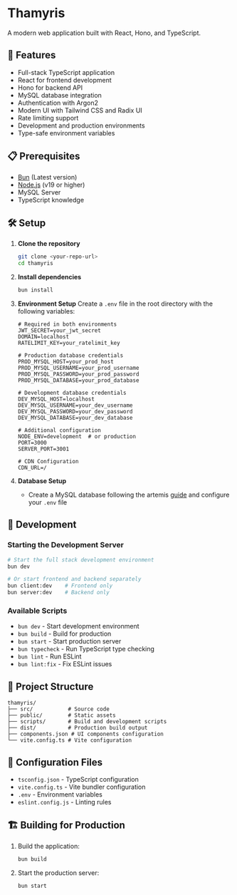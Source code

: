 # Thamyris

A modern web application built with React, Hono, and TypeScript.

## 🚀 Features

- Full-stack TypeScript application
- React for frontend development
- Hono for backend API
- MySQL database integration
- Authentication with Argon2
- Modern UI with Tailwind CSS and Radix UI
- Rate limiting support
- Development and production environments
- Type-safe environment variables

## 📋 Prerequisites

- [Bun](https://bun.sh/) (Latest version)
- [Node.js](https://nodejs.org/) (v19 or higher)
- MySQL Server
- TypeScript knowledge

## 🛠 Setup

1. **Clone the repository**

   ```bash
   git clone <your-repo-url>
   cd thamyris
   ```

2. **Install dependencies**

   ```bash
   bun install
   ```

3. **Environment Setup**
   Create a `.env` file in the root directory with the following variables:

   ```env
   # Required in both environments
   JWT_SECRET=your_jwt_secret
   DOMAIN=localhost
   RATELIMIT_KEY=your_ratelimit_key

   # Production database credentials
   PROD_MYSQL_HOST=your_prod_host
   PROD_MYSQL_USERNAME=your_prod_username
   PROD_MYSQL_PASSWORD=your_prod_password
   PROD_MYSQL_DATABASE=your_prod_database

   # Development database credentials
   DEV_MYSQL_HOST=localhost
   DEV_MYSQL_USERNAME=your_dev_username
   DEV_MYSQL_PASSWORD=your_dev_password
   DEV_MYSQL_DATABASE=your_dev_database

   # Additional configuration
   NODE_ENV=development  # or production
   PORT=3000
   SERVER_PORT=3001

   # CDN Configuration
   CDN_URL=/
   ```

4. **Database Setup**
   - Create a MySQL database following the artemis [guide](https://gitea.tendokyu.moe/Hay1tsme/artemis) and configure your `.env` file

## 🚀 Development

### Starting the Development Server

```bash
# Start the full stack development environment
bun dev

# Or start frontend and backend separately
bun client:dev    # Frontend only
bun server:dev    # Backend only
```

### Available Scripts

- `bun dev` - Start development environment
- `bun build` - Build for production
- `bun start` - Start production server
- `bun typecheck` - Run TypeScript type checking
- `bun lint` - Run ESLint
- `bun lint:fix` - Fix ESLint issues

## 📁 Project Structure

```
thamyris/
├── src/           # Source code
├── public/        # Static assets
├── scripts/       # Build and development scripts
├── dist/          # Production build output
├── components.json # UI components configuration
└── vite.config.ts # Vite configuration
```

## 🔧 Configuration Files

- `tsconfig.json` - TypeScript configuration
- `vite.config.ts` - Vite bundler configuration
- `.env` - Environment variables
- `eslint.config.js` - Linting rules

## 🏗 Building for Production

1. Build the application:

   ```bash
   bun build
   ```

2. Start the production server:
   ```bash
   bun start
   ```
